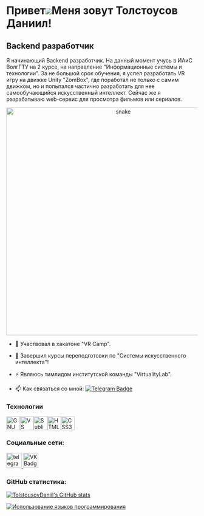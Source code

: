 Привет![](https://user-images.githubusercontent.com/18350557/176309783-0785949b-9127-417c-8b55-ab5a4333674e.gif)Меня зовут Толстоусов Даниил!
=============================================================================================================================================

Backend разработчик
--------------------

Я начинающий Backend разработчик. На данный момент учусь в ИАиС ВолгГТУ на 2 курсе, на направление "Информационные системы и технологии". За не большой срок обучения, я успел разработать VR игру на движке Unity "ZomBox", где поработал не только с самим движком, но и попытался частично разработать для нее самообучающийся искусственный интеллект. Сейчас же я разрабатываю web-сервис для просмотра фильмов или сериалов.

<p align="center">
 <img width="600" src="assets/github-snake.svg" alt="snake"/>
</p>

- :telescope: Участвовал в хакатоне "VR Camp".

- :seedling: Завершил курсы переподготовки по "Системы искусственного интеллекта"!

- :zap: Являюсь тимлидом институтской команды "VirtualityLab".

- :mailbox: Как связаться со мной: [![Telegram Badge](https://img.shields.io/badge/-Diodman-blue?style=flat&logo=Telegram&logoColor=white)]([https://t.me/Diodman])

### Технологии

<p align="left">
<a href="https://www.gnu.org/software/bash/" target="_blank" rel="noreferrer"><img src="https://raw.githubusercontent.com/danielcranney/readme-generator/main/public/icons/skills/gnubash.svg" width="36" height="36" alt="GNU Bash" /></a><a href="https://code.visualstudio.com/" target="_blank" rel="noreferrer"><img src="https://raw.githubusercontent.com/danielcranney/readme-generator/main/public/icons/skills/visualstudiocode.svg" width="36" height="36" alt="VS Code" /></a><a href="https://www.sublimetext.com/index2" target="_blank" rel="noreferrer"><img src="https://raw.githubusercontent.com/danielcranney/readme-generator/main/public/icons/skills/sublimetext.svg" width="36" height="36" alt="Sublime Text" /></a><a href="https://developer.mozilla.org/en-US/docs/Glossary/HTML5" target="_blank" rel="noreferrer"><img src="https://raw.githubusercontent.com/danielcranney/readme-generator/main/public/icons/skills/html5-colored.svg" width="36" height="36" alt="HTML5" /></a><a href="https://www.w3.org/TR/CSS/#css" target="_blank" rel="noreferrer"><img src="https://raw.githubusercontent.com/danielcranney/readme-generator/main/public/icons/skills/css3-colored.svg" width="36" height="36" alt="CSS3" /></a>
</p>


### Социальные сети:

  <div id="badges">
    <a href="https://t.me/Diodman" target="_blank">
      <img src="https://cdn-icons-png.flaticon.com/512/2111/2111646.png" width="40" height="40" alt="telegram group" />
    </a>
    <a href="https://vk.com/tdaniilandreevich" target="_blank">
      <img src="https://cdn-icons-png.flaticon.com/512/145/145813.png" width="40" height="40" alt="VK Badge"/>
    </a>
  </div>

### GitHub статистика:

<a href="https://github.com/Diodman"><img src="https://github-readme-stats.vercel.app/api?username=Diodman&show_icons=true&hide=&count_private=true&title_color=0891b2&text_color=ffffff&icon_color=0891b2&bg_color=1c1917&hide_border=true&show_icons=true" alt="TolstousovDaniil's GitHub stats" /></a>

<a href="https://github.com/Diodman" align="left"><img src="https://github-readme-stats.vercel.app/api/top-langs/?username=Diodman&langs_count=10&title_color=0891b2&text_color=ffffff&icon_color=0891b2&bg_color=1c1917&hide_border=true&locale=en&custom_title=Top%20%Languages" alt="Использование языков программирования" /></a>
